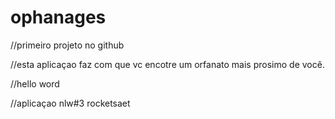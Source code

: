 # ophanages

//primeiro projeto no github

//esta aplicaçao faz com que vc encotre um orfanato mais prosimo de você.


//hello word

//aplicaçao nlw#3 rocketsaet
 

